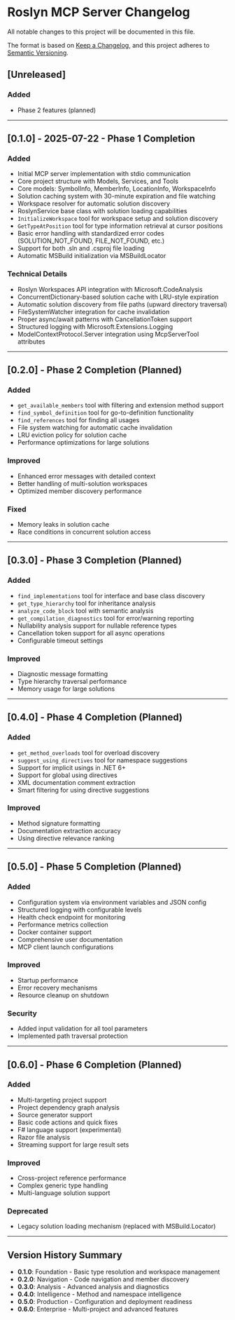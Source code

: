 # Roslyn MCP Server Changelog

All notable changes to this project will be documented in this file.

The format is based on [Keep a Changelog](https://keepachangelog.com/en/1.1.0/),
and this project adheres to [Semantic Versioning](https://semver.org/spec/v2.0.0.html).

## [Unreleased]

### Added
- Phase 2 features (planned)

---

## [0.1.0] - 2025-07-22 - Phase 1 Completion

### Added
- Initial MCP server implementation with stdio communication
- Core project structure with Models, Services, and Tools
- Core models: SymbolInfo, MemberInfo, LocationInfo, WorkspaceInfo
- Solution caching system with 30-minute expiration and file watching
- Workspace resolver for automatic solution discovery
- RoslynService base class with solution loading capabilities
- `InitializeWorkspace` tool for workspace setup and solution discovery
- `GetTypeAtPosition` tool for type information retrieval at cursor positions
- Basic error handling with standardized error codes (SOLUTION_NOT_FOUND, FILE_NOT_FOUND, etc.)
- Support for both .sln and .csproj file loading
- Automatic MSBuild initialization via MSBuildLocator

### Technical Details
- Roslyn Workspaces API integration with Microsoft.CodeAnalysis
- ConcurrentDictionary-based solution cache with LRU-style expiration
- Automatic solution discovery from file paths (upward directory traversal)
- FileSystemWatcher integration for cache invalidation
- Proper async/await patterns with CancellationToken support
- Structured logging with Microsoft.Extensions.Logging
- ModelContextProtocol.Server integration using McpServerTool attributes

---

## [0.2.0] - Phase 2 Completion (Planned)

### Added
- `get_available_members` tool with filtering and extension method support
- `find_symbol_definition` tool for go-to-definition functionality
- `find_references` tool for finding all usages
- File system watching for automatic cache invalidation
- LRU eviction policy for solution cache
- Performance optimizations for large solutions

### Improved
- Enhanced error messages with detailed context
- Better handling of multi-solution workspaces
- Optimized member discovery performance

### Fixed
- Memory leaks in solution cache
- Race conditions in concurrent solution access

---

## [0.3.0] - Phase 3 Completion (Planned)

### Added
- `find_implementations` tool for interface and base class discovery
- `get_type_hierarchy` tool for inheritance analysis
- `analyze_code_block` tool with semantic analysis
- `get_compilation_diagnostics` tool for error/warning reporting
- Nullability analysis support for nullable reference types
- Cancellation token support for all async operations
- Configurable timeout settings

### Improved
- Diagnostic message formatting
- Type hierarchy traversal performance
- Memory usage for large solutions

---

## [0.4.0] - Phase 4 Completion (Planned)

### Added
- `get_method_overloads` tool for overload discovery
- `suggest_using_directives` tool for namespace suggestions
- Support for implicit usings in .NET 6+
- Support for global using directives
- XML documentation comment extraction
- Smart filtering for using directive suggestions

### Improved
- Method signature formatting
- Documentation extraction accuracy
- Using directive relevance ranking

---

## [0.5.0] - Phase 5 Completion (Planned)

### Added
- Configuration system via environment variables and JSON config
- Structured logging with configurable levels
- Health check endpoint for monitoring
- Performance metrics collection
- Docker container support
- Comprehensive user documentation
- MCP client launch configurations

### Improved
- Startup performance
- Error recovery mechanisms
- Resource cleanup on shutdown

### Security
- Added input validation for all tool parameters
- Implemented path traversal protection

---

## [0.6.0] - Phase 6 Completion (Planned)

### Added
- Multi-targeting project support
- Project dependency graph analysis
- Source generator support
- Basic code actions and quick fixes
- F# language support (experimental)
- Razor file analysis
- Streaming support for large result sets

### Improved
- Cross-project reference performance
- Complex generic type handling
- Multi-language solution support

### Deprecated
- Legacy solution loading mechanism (replaced with MSBuild.Locator)

---

## Version History Summary

- **0.1.0**: Foundation - Basic type resolution and workspace management
- **0.2.0**: Navigation - Code navigation and member discovery
- **0.3.0**: Analysis - Advanced analysis and diagnostics
- **0.4.0**: Intelligence - Method and namespace intelligence
- **0.5.0**: Production - Configuration and deployment readiness
- **0.6.0**: Enterprise - Multi-project and advanced features